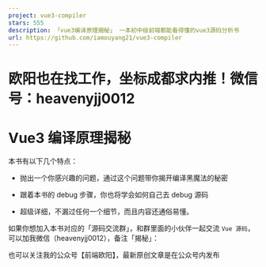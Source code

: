```yaml
---
project: vue3-compiler
stars: 555
description: 「vue3编译原理揭秘」 一本初中级前端都能看得懂的vue3源码分析书
url: https://github.com/iamouyang21/vue3-compiler
---
```


欧阳也在找工作，坐标成都求内推！微信号：heavenyjj0012
=================================

Vue3 编译原理揭秘
===========

本书有以下几个特点：

-   抛出一个你感兴趣的问题，通过这个问题带你揭开编译黑魔法的秘密
    
-   跟着本书的 debug 步骤，你也将学会如何自己去 debug 源码
    
-   超级详细，不漏过任何一个细节，而且内容还通俗易懂。
    

如果你想加入本书对应的「源码交流群」，和群里面的小伙伴一起交流 `Vue 源码`，可以加我微信（heavenyjj0012），备注「揭秘」：

也可以关注我的公众号【前端欧阳】，最新原创文章是在公众号内发布
